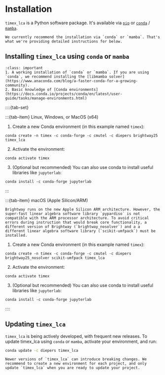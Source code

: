 # Installation

`timex_lca` is a Python software package. It's available via [`pip`](https://pypi.org/project/pip/) or  [`conda`](https://docs.conda.io/en/latest/) / [`mamba`](https://mamba.readthedocs.io/en/latest/).

```{note}
We currently recommend the installation via `conda` or `mamba`. That's what we're providing detailed instructions for below. 
```

## Installing `timex_lca` using `conda` or `mamba`

```{admonition} Prerequisites
:class: important
1. A working installation of `conda` or `mamba`. If you are using `conda`, we recommend installing the [libmamba solver](https://www.anaconda.com/blog/a-faster-conda-for-a-growing-community).
2. Basic knowledge of [Conda environments](https://docs.conda.io/projects/conda/en/latest/user-guide/tasks/manage-environments.html)
```

::::{tab-set}

:::{tab-item} Linux, Windows, or MacOS (x64)

1. Create a new Conda environment (in this example named `timex`):

```console
conda create -n timex -c conda-forge -c cmutel -c diepers brightway25 timex_lca
```

2. Activate the environment:

```console
conda activate timex
```

3. (Optional but recommended) You can also use conda to install useful libraries like `jupyterlab`:

```console
conda install -c conda-forge jupyterlab
```

:::

:::{tab-item} macOS (Apple Silicon/ARM)

```{note}
Brightway runs on the new Apple Silicon ARM architecture. However, the super-fast linear algebra software library `pypardiso` is not compatible with the ARM processor architecture. To avoid critical errors during instruction that would break core functionality, a different version of Brightway (`brightway_nosolver`) and a a different linear algebra software library (`scikit-umfpack`) must be installed.
```

1. Create a new Conda environment (in this example named `timex`):

```
conda create -n timex -c conda-forge -c cmutel -c diepers brightway25_nosolver scikit-umfpack timex_lca
```

2. Activate the environment:

```
conda activate timex
```

3. (Optional but recommended) You can also use conda to install useful libraries like `jupyterlab`:

```console
conda install -c conda-forge jupyterlab
```

::::

## Updating `timex_lca`

`timex_lca` is being actively developed, with frequent new releases. To update timex_lca using `conda` or `mamba`, activate your environment, and run:

``` bash
conda update -c diepers timex_lca
```

```{warning}
Newer versions of `timex_lca` can introduce breaking changes. We recommend to create a new environment for each project, and only update `timex_lca` when you are ready to update your project.
```